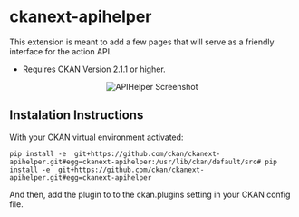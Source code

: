 # ckanext-apihelper

This extension is meant to add a few pages that will serve as a friendly interface
for the action API. 

* Requires CKAN Version 2.1.1 or higher.


<p align="center">
  <img src="http://imagizer.imageshack.us/v2/500x500q100/540/HTd2Y4.png" alt="APIHelper Screenshot"/>
</p>

## Instalation Instructions

With your CKAN virtual environment activated:

````
pip install -e  git+https://github.com/ckan/ckanext-apihelper.git#egg=ckanext-apihelper:/usr/lib/ckan/default/src# pip install -e  git+https://github.com/ckan/ckanext-apihelper.git#egg=ckanext-apihelper
````

And then, add the plugin to to the ckan.plugins setting in your CKAN config file.
